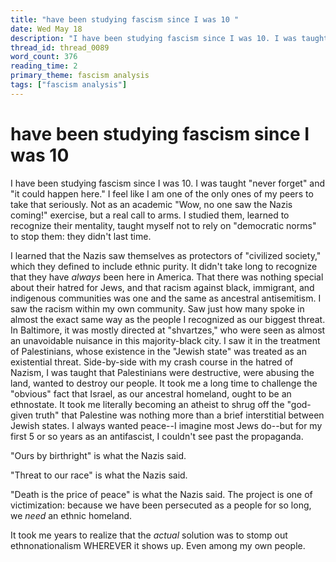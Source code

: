 ```yaml
---
title: "have been studying fascism since I was 10 "
date: Wed May 18
description: "I have been studying fascism since I was 10. I was taught 'never forget' and 'it could happen here.'"
thread_id: thread_0089
word_count: 376
reading_time: 2
primary_theme: fascism analysis
tags: ["fascism analysis"]
---
```


# have been studying fascism since I was 10 

I have been studying fascism since I was 10. I was taught "never forget" and "it could happen here." I feel like I am one of the only ones of my peers to take that seriously. Not as an academic "Wow, no one saw the Nazis coming!" exercise, but a real call to arms. I studied them, learned to recognize their mentality, taught myself not to rely on "democratic norms" to stop them: they didn't last time.

I learned that the Nazis saw themselves as protectors of "civilized society," which they defined to include ethnic purity. It didn't take long to recognize that they have *always* been here in America. That there was nothing special about their hatred for Jews, and that racism against black, immigrant, and indigenous communities was one and the same as ancestral antisemitism. I saw the racism within my own community. Saw just how many spoke in almost the exact same way as the people I recognized as our biggest threat. In Baltimore, it was mostly directed at "shvartzes," who were seen as almost an unavoidable nuisance in this majority-black city. I saw it in the treatment of Palestinians, whose existence in the "Jewish state" was treated as an existential threat. Side-by-side with my crash course in the hatred of Nazism, I was taught that Palestinians were destructive, were abusing the land, wanted to destroy our people. It took me a long time to challenge the "obvious" fact that Israel, as our ancestral homeland, ought to be an ethnostate. It took me literally becoming an atheist to shrug off the "god-given truth" that Palestine was nothing more than a brief interstitial between Jewish states. I always wanted peace--I imagine most Jews do--but for my first 5 or so years as an antifascist, I couldn't see past the propaganda.

"Ours by birthright" is what the Nazis said.

"Threat to our race" is what the Nazis said.

"Death is the price of peace" is what the Nazis said. The project is one of victimization: because we have been persecuted as a people for so long, we *need* an ethnic homeland.

It took me years to realize that the *actual* solution was to stomp out ethnonationalism WHEREVER it shows up. Even among my own people.